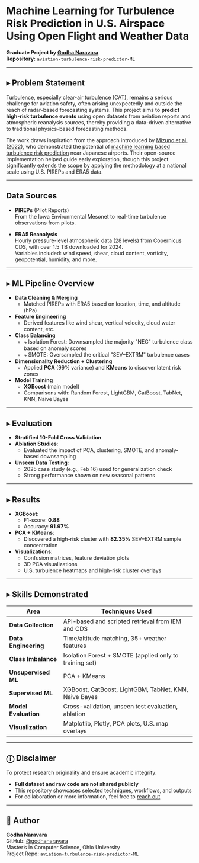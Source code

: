 # Machine Learning for Turbulence Risk Prediction in U.S. Airspace Using Open Flight and Weather Data

**Graduate Project by [Godha Naravara](https://github.com/godhanaravara)**  
**Repository:** `aviation-turbulence-risk-predictor-ML`

---

## ▸ Problem Statement

Turbulence, especially clear-air turbulence (CAT), remains a serious challenge for aviation safety, often arising unexpectedly and outside the reach of radar-based forecasting systems. This project aims to **predict high-risk turbulence events** using open datasets from aviation reports and atmospheric reanalysis sources, thereby providing a data-driven alternative to traditional physics-based forecasting methods.

The work draws inspiration from the approach introduced by [Mizuno et al. (2022)](https://journalofbigdata.springeropen.com/articles/10.1186/s40537-022-00584-5), who demonstrated the potential of [machine learning based turbulence risk prediction](https://github.com/smzn/Turbulence) near Japanese airports. Their open-source implementation helped guide early exploration, though this project significantly extends the scope by applying the methodology at a national scale using U.S. PIREPs and ERA5 data.

---

## Data Sources

- **PIREPs** (Pilot Reports)  
  From the Iowa Environmental Mesonet to real-time turbulence observations from pilots.

- **ERA5 Reanalysis**  
  Hourly pressure-level atmospheric data (28 levels) from Copernicus CDS, with over 1.5 TB downloaded for 2024.  
  Variables included: wind speed, shear, cloud content, vorticity, geopotential, humidity, and more.

---

## ▸ ML Pipeline Overview

- **Data Cleaning & Merging**
  - Matched PIREPs with ERA5 based on location, time, and altitude (hPa)
- **Feature Engineering**
  - Derived features like wind shear, vertical velocity, cloud water content, etc.
- **Class Balancing**
  - ⤷ Isolation Forest: Downsampled the majority "NEG" turbulence class based on anomaly scores  
  -  ⤷ SMOTE: Oversampled the critical "SEV–EXTRM" turbulence cases
- **Dimensionality Reduction + Clustering**
  - Applied **PCA** (99% variance) and **KMeans** to discover latent risk zones
- **Model Training**
  - **XGBoost** (main model)
  - Comparisons with: Random Forest, LightGBM, CatBoost, TabNet, KNN, Naive Bayes

---

## ▸ Evaluation

- **Stratified 10-Fold Cross Validation**
- **Ablation Studies**:
  - Evaluated the impact of PCA, clustering, SMOTE, and anomaly-based downsampling
- **Unseen Data Testing**:
  - 2025 case study (e.g., Feb 16) used for generalization check
  - Strong performance shown on new seasonal patterns

---

## ▸ Results

- **XGBoost**:
  - F1-score: **0.88**
  - Accuracy: **91.97%**
- **PCA + KMeans**:
  - Discovered a high-risk cluster with **82.35%** SEV–EXTRM sample concentration
- **Visualizations**:
  - Confusion matrices, feature deviation plots
  - 3D PCA visualizations
  - U.S. turbulence heatmaps and high-risk cluster overlays

---

## ▸ Skills Demonstrated

| Area | Techniques Used |
|------|------------------|
| **Data Collection** | API-based and scripted retrieval from IEM and CDS |
| **Data Engineering** | Time/altitude matching, 35+ weather features |
| **Class Imbalance** | Isolation Forest + SMOTE (applied only to training set) |
| **Unsupervised ML** | PCA + KMeans |
| **Supervised ML** | XGBoost, CatBoost, LightGBM, TabNet, KNN, Naive Bayes |
| **Model Evaluation** | Cross-validation, unseen test evaluation, ablation |
| **Visualization** | Matplotlib, Plotly, PCA plots, U.S. map overlays |

---

## ⓘ Disclaimer

To protect research originality and ensure academic integrity:
- **Full dataset and raw code are not shared publicly**
- This repository showcases selected techniques, workflows, and outputs
- For collaboration or more information, feel free to [reach out](mailto:godhanaravara@outlook.com)

---

## 📎 Author

**Godha Naravara**  
GitHub: [@godhanaravara](https://github.com/godhanaravara)  
Master’s in Computer Science, Ohio University  
Project Repo: [`aviation-turbulence-risk-predictor-ML`](https://github.com/godhanaravara/aviation-turbulence-risk-predictor-ML)
